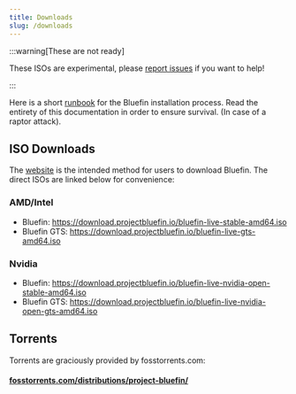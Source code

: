 ```yaml
---
title: Downloads
slug: /downloads
---
```


:::warning[These are not ready]

These ISOs are experimental, please [report issues](https://github.com/ublue-os/titanoboa/issues) if you want to help!

:::

Here is a short [runbook](https://www.pagerduty.com/resources/learn/what-is-a-runbook/) for the Bluefin installation process. Read the entirety of this documentation in order to ensure survival. (In case of a raptor attack).

## ISO Downloads

The [website](https://projectbluefin.io) is the intended method for users to download Bluefin. The direct ISOs are linked below for convenience:

### AMD/Intel

- Bluefin: https://download.projectbluefin.io/bluefin-live-stable-amd64.iso 
- Bluefin GTS: https://download.projectbluefin.io/bluefin-live-gts-amd64.iso 

### Nvidia

- Bluefin: https://download.projectbluefin.io/bluefin-live-nvidia-open-stable-amd64.iso
- Bluefin GTS: https://download.projectbluefin.io/bluefin-live-nvidia-open-gts-amd64.iso

## Torrents

Torrents are graciously provided by fosstorrents.com:

#### [fosstorrents.com/distributions/project-bluefin/](https://fosstorrents.com/distributions/project-bluefin/)
